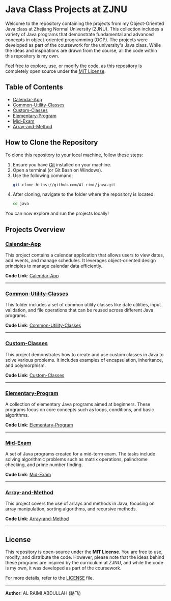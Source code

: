 # Java Class Projects at ZJNU

Welcome to the repository containing the projects from my Object-Oriented Java class at Zhejiang Normal University (ZJNU). This collection includes a variety of Java programs that demonstrate fundamental and advanced concepts in object-oriented programming (OOP). The projects were developed as part of the coursework for the university's Java class. While the ideas and inspirations are drawn from the course, all the code within this repository is my own.

Feel free to explore, use, or modify the code, as this repository is completely open source under the [MIT License](LICENSE).

## Table of Contents

- [Calendar-App](#calendar-app)
- [Common-Utility-Classes](#common-utility-classes)
- [Custom-Classes](#custom-classes)
- [Elementary-Program](#elementary-program)
- [Mid-Exam](#mid-exam)
- [Array-and-Method](#array-and-method)

## How to Clone the Repository

To clone this repository to your local machine, follow these steps:

1. Ensure you have [Git](https://git-scm.com/) installed on your machine.
2. Open a terminal (or Git Bash on Windows).
3. Use the following command:
   ```bash
   git clone https://github.com/Al-rimi/java.git
   ```
4. After cloning, navigate to the folder where the repository is located:
   ```bash
   cd java
   ```

You can now explore and run the projects locally!

## Projects Overview

### [Calendar-App](java/Calendar-App)

This project contains a calendar application that allows users to view dates, add events, and manage schedules. It leverages object-oriented design principles to manage calendar data efficiently.

**Code Link**: [Calendar-App](java/Calendar-App)

---

### [Common-Utility-Classes](java/Common-Utility-Classes)

This folder includes a set of common utility classes like date utilities, input validation, and file operations that can be reused across different Java programs.

**Code Link**: [Common-Utility-Classes](java/Common-Utility-Classes)

---

### [Custom-Classes](java/Custom-Classes)

This project demonstrates how to create and use custom classes in Java to solve various problems. It includes examples of encapsulation, inheritance, and polymorphism.

**Code Link**: [Custom-Classes](java/Custom-Classes)

---

### [Elementary-Program](java/Elementary-Program)

A collection of elementary Java programs aimed at beginners. These programs focus on core concepts such as loops, conditions, and basic algorithms.

**Code Link**: [Elementary-Program](java/Elementary-Program)

---

### [Mid-Exam](java/Mid-Exam)

A set of Java programs created for a mid-term exam. The tasks include solving algorithmic problems such as matrix operations, palindrome checking, and prime number finding.

**Code Link**: [Mid-Exam](java/Mid-Exam)

---

### [Array-and-Method](java/Array-and-Method)

This project covers the use of arrays and methods in Java, focusing on array manipulation, sorting algorithms, and recursive methods.

**Code Link**: [Array-and-Method](java/Array-and-Method)

---

## License

This repository is open-source under the **MIT License**. You are free to use, modify, and distribute the code. However, please note that the ideas behind these programs are inspired by the curriculum at ZJNU, and while the code is my own, it was developed as part of the coursework.

For more details, refer to the [LICENSE](LICENSE) file.

---

**Author**: AL RAIMI ABDULLAH (路飞)
